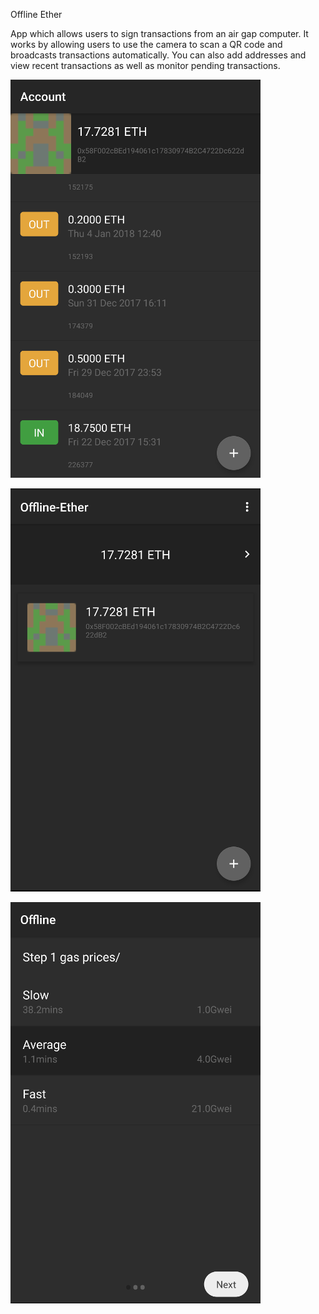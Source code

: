 Offline Ether

App which allows users to sign transactions from an air gap computer. It works by allowing users to use the camera to scan a QR code and broadcasts transactions automatically. You can also add addresses and view recent transactions as well as monitor pending transactions.

![ScreenShot](https://github.com/SundeepK/offline-ether/blob/master/screenshots/device-2018-01-30-225109.png)

![ScreenShot](https://github.com/SundeepK/offline-ether/blob/master/screenshots/device-2018-01-30-224927.png)

![ScreenShot](https://github.com/SundeepK/offline-ether/blob/master/screenshots/device-2018-01-30-225140.png)


